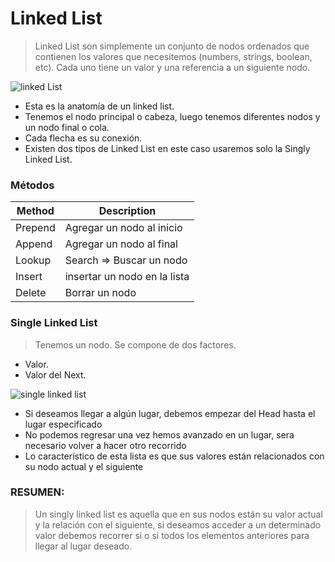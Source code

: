 # Linked List

> Linked List son simplemente un conjunto de nodos ordenados que contienen los valores que necesitemos (numbers, strings, boolean, etc). Cada uno tiene un valor y una referencia a un siguiente nodo.

![linked List](https://static.platzi.com/media/user_upload/slides_estructuras_datos_js_page-0038-df338d63-caf1-4bcb-86c2-f8cd72e9db73.jpg)

- Esta es la anatomía de un linked list.
- Tenemos el nodo principal o cabeza, luego tenemos diferentes nodos y un nodo final o cola.
- Cada flecha es su conexión.
- Existen dos tipos de Linked List en este caso usaremos solo la Singly Linked List.

### Métodos

| Method  | Description                  |
| ------- | ---------------------------- |
| Prepend | Agregar un nodo al inicio    |
| Append  | Agregar un nodo al final     |
| Lookup  | Search ⇒ Buscar un nodo      |
| Insert  | insertar un nodo en la lista |
| Delete  | Borrar un nodo               |

### Single Linked List

> Tenemos un nodo. Se compone de dos factores.

- Valor.
- Valor del Next.

![single linked list](https://static.platzi.com/media/user_upload/slides_estructuras_datos_js_page-0041-11c13a63-e3f2-4978-af91-aa1281aa6d9d.jpg)

- Si deseamos llegar a algún lugar, debemos empezar del Head hasta el lugar especificado
- No podemos regresar una vez hemos avanzado en un lugar, sera necesario volver a hacer otro recorrido
- Lo característico de esta lista es que sus valores están relacionados con su nodo actual y el siguiente

### RESUMEN:

> Un singly linked list es aquella que en sus nodos están su valor actual y la relación con el siguiente, si deseamos acceder a un determinado valor debemos recorrer si o si todos los elementos anteriores para llegar al lugar deseado.
